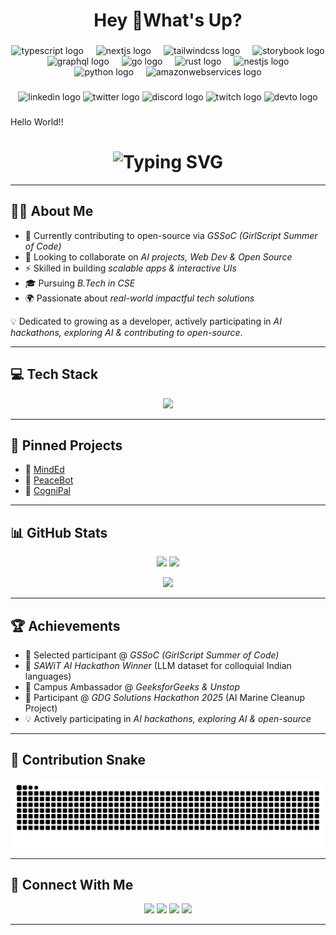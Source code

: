 <h1 align="center">Hey 👋What's Up?</h1>

###

<div align="center">
  <img src="https://skillicons.dev/icons?i=ts" height="60" alt="typescript logo"  />
  <img width="12" />
  <img src="https://skillicons.dev/icons?i=nextjs" height="60" alt="nextjs logo"  />
  <img width="12" />
  <img src="https://skillicons.dev/icons?i=tailwind" height="60" alt="tailwindcss logo"  />
  <img width="12" />
  <img src="https://cdn.jsdelivr.net/gh/devicons/devicon/icons/storybook/storybook-original.svg" height="60" alt="storybook logo"  />
  <img width="12" />
  <img src="https://skillicons.dev/icons?i=graphql" height="60" alt="graphql logo"  />
  <img width="12" />
  <img src="https://skillicons.dev/icons?i=go" height="60" alt="go logo"  />
  <img width="12" />
  <img src="https://skillicons.dev/icons?i=rust" height="60" alt="rust logo"  />
  <img width="12" />
  <img src="https://skillicons.dev/icons?i=nestjs" height="60" alt="nestjs logo"  />
  <img width="12" />
  <img src="https://skillicons.dev/icons?i=py" height="60" alt="python logo"  />
  <img width="12" />
  <img src="https://skillicons.dev/icons?i=aws" height="60" alt="amazonwebservices logo"  />
</div>

###

<div align="center">
  <img src="https://img.shields.io/static/v1?message=LinkedIn&logo=linkedin&label=&color=0077B5&logoColor=white&labelColor=&style=for-the-badge" height="25" alt="linkedin logo"  />
  <img src="https://img.shields.io/static/v1?message=Twitter&logo=twitter&label=&color=1DA1F2&logoColor=white&labelColor=&style=for-the-badge" height="25" alt="twitter logo"  />
  <img src="https://img.shields.io/static/v1?message=Discord&logo=discord&label=&color=7289DA&logoColor=white&labelColor=&style=for-the-badge" height="25" alt="discord logo"  />
  <img src="https://img.shields.io/static/v1?message=Twitch&logo=twitch&label=&color=9146FF&logoColor=white&labelColor=&style=for-the-badge" height="25" alt="twitch logo"  />
  <img src="https://img.shields.io/static/v1?message=dev.to&logo=dev.to&label=&color=0A0A0A&logoColor=white&labelColor=&style=for-the-badge" height="25" alt="devto logo"  />
</div>

###

<p align="left">Hello World!!</p>

###

<!-- Animated Header -->
<h1 align="center">
  <img src="https://readme-typing-svg.demolab.com?font=Fira+Code&weight=600&size=28&duration=3500&pause=1000&color=FF6EC7&center=true&vCenter=true&width=600&lines=Hey%2C+I'm+Syeda+Alizah!;AI+%26+Software+Dev+Enthusiast;Open+Source+Contributor+%40GSSoC;Always+Learning+%26+Building+%F0%9F%9A%80" alt="Typing SVG" />
</h1>

---

## 👩‍💻 About Me  

- 🌸 Currently contributing to open-source via *GSSoC (GirlScript Summer of Code)*  
- 🤝 Looking to collaborate on *AI projects, Web Dev & Open Source*  
- ⚡ Skilled in building *scalable apps & interactive UIs*  
- 🎓 Pursuing *B.Tech in CSE*  
- 🌍 Passionate about *real-world impactful tech solutions*  

💡 Dedicated to growing as a developer, actively participating in *AI hackathons, exploring AI & contributing to open-source*.  

---

## 💻 Tech Stack  

<p align="center">
  <img src="https://skillicons.dev/icons?i=html,css,js,java,react,nodejs,tailwind,python,tensorflow,opencv,git,github,huggingface,mongodb,netlify,vercel" />
</p>

---

## 📌 Pinned Projects  

- 🔗 [MindEd](https://gleeful-phoenix-9d2402.netlify.app/)  
- 🤖 [PeaceBot](https://github.com/alizahh-7/PeaceBot)  
- 🚀 [CogniPal](https://cogni-pal.netlify.app/)

---

## 📊 GitHub Stats  

<p align="center">
  <img src="https://github-readme-stats.vercel.app/api?username=alizahh-7&show_icons=true&theme=tokyonight&hide_border=true&count_private=true" height="160px"/>
  <img src="https://github-readme-streak-stats.herokuapp.com/?user=alizahh-7&theme=tokyonight&hide_border=true" height="160px"/>
</p>

<p align="center">
  <img src="https://github-readme-stats.vercel.app/api/top-langs/?username=alizahh-7&layout=compact&theme=tokyonight&hide_border=true" height="150px"/>
</p>

---

## 🏆 Achievements  

- 🌟 Selected participant @ *GSSoC (GirlScript Summer of Code)*  
- 🏅 *SAWiT AI Hackathon Winner* (LLM dataset for colloquial Indian languages)  
- 🚀 Campus Ambassador @ *GeeksforGeeks & Unstop*  
- 🌊 Participant @ *GDG Solutions Hackathon 2025* (AI Marine Cleanup Project)  
- 💡 Actively participating in *AI hackathons, exploring AI & open-source*  

---

## 🐍 Contribution Snake  

<p align="center">
  <img src="https://raw.githubusercontent.com/alizahh-7/alizahh-7/output/github-contribution-grid-snake-dark.svg" alt="Snake animation in dark mode with dates"/>
</p>


---

## 🤝 Connect With Me  

<p align="center">
  <a href="mailto:syeda.alizah06@gmail.com"><img src="https://img.shields.io/badge/Gmail-D14836?style=for-the-badge&logo=gmail&logoColor=white"/></a>
  <a href="https://www.instagram.com/syeda.zah_7"><img src="https://img.shields.io/badge/Instagram-E4405F?style=for-the-badge&logo=instagram&logoColor=white"/></a>
  <a href="https://discord.com/users/15_alizah"><img src="https://img.shields.io/badge/Discord-5865F2?style=for-the-badge&logo=discord&logoColor=white"/></a>
  <a href="https://www.linkedin.com/in/syedaalizah"><img src="https://img.shields.io/badge/LinkedIn-0A66C2?style=for-the-badge&logo=linkedin&logoColor=white"/></a>
</p>

---
